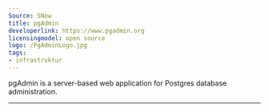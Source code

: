 ```yaml
---
Source: SNow
title: pgAdmin
developerlink: https://www.pgadmin.org
licensingmodel: open source
logo: /PgAdminLogo.jpg
tags:
- infrastruktur
---
```

pgAdmin is a server-based web application for Postgres database administration.

---
